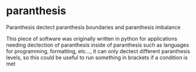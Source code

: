# paranthesis
Paranthesis dectect paranthesis boundaries and paranthesis imbalance

This piece of software was originally written in python for applications needing dectection of paranthesis inside of paranthesis such as languages for programming, formatting, etc..., it can only dectect different paranthesis levels, so this could be useful to run something in brackets if a condition is met

